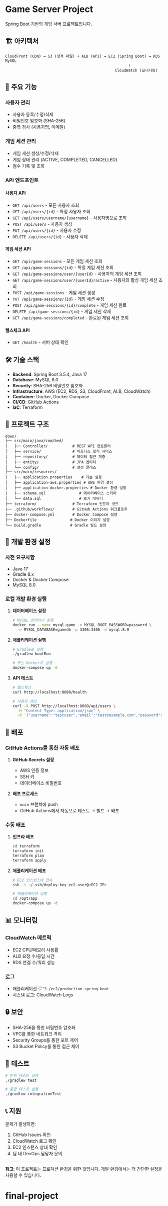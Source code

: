 # Game Server Project

Spring Boot 기반의 게임 서버 프로젝트입니다.

## 🏗️ 아키텍처

```
CloudFront (CDN) → S3 (정적 파일) + ALB (API) → EC2 (Spring Boot) → RDS MySQL
                                                       ↓
                                                 CloudWatch (모니터링)
```

## 🚀 주요 기능

### 사용자 관리
- 사용자 등록/수정/삭제
- 비밀번호 암호화 (SHA-256)
- 중복 검사 (사용자명, 이메일)

### 게임 세션 관리
- 게임 세션 생성/수정/삭제
- 게임 상태 관리 (ACTIVE, COMPLETED, CANCELLED)
- 점수 기록 및 조회

### API 엔드포인트

#### 사용자 API
- `GET /api/users` - 모든 사용자 조회
- `GET /api/users/{id}` - 특정 사용자 조회
- `GET /api/users/username/{username}` - 사용자명으로 조회
- `POST /api/users` - 사용자 생성
- `PUT /api/users/{id}` - 사용자 수정
- `DELETE /api/users/{id}` - 사용자 삭제

#### 게임 세션 API
- `GET /api/game-sessions` - 모든 게임 세션 조회
- `GET /api/game-sessions/{id}` - 특정 게임 세션 조회
- `GET /api/game-sessions/user/{userId}` - 사용자의 게임 세션 조회
- `GET /api/game-sessions/user/{userId}/active` - 사용자의 활성 게임 세션 조회
- `POST /api/game-sessions` - 게임 세션 생성
- `PUT /api/game-sessions/{id}` - 게임 세션 수정
- `POST /api/game-sessions/{id}/complete` - 게임 세션 완료
- `DELETE /api/game-sessions/{id}` - 게임 세션 삭제
- `GET /api/game-sessions/completed` - 완료된 게임 세션 조회

#### 헬스체크 API
- `GET /health` - 서버 상태 확인

## 🛠️ 기술 스택

- **Backend**: Spring Boot 3.5.4, Java 17
- **Database**: MySQL 8.0
- **Security**: SHA-256 비밀번호 암호화
- **Infrastructure**: AWS (EC2, RDS, S3, CloudFront, ALB, CloudWatch)
- **Container**: Docker, Docker Compose
- **CI/CD**: GitHub Actions
- **IaC**: Terraform

## 📁 프로젝트 구조

```
down/
├── src/main/java/com/bed/
│   ├── Controller/           # REST API 컨트롤러
│   ├── service/              # 비즈니스 로직 서비스
│   ├── repository/           # 데이터 접근 계층
│   ├── entity/               # JPA 엔티티
│   └── config/               # 설정 클래스
├── src/main/resources/
│   ├── application.properties    # 기본 설정
│   ├── application-aws.properties # AWS 환경 설정
│   ├── application-docker.properties # Docker 환경 설정
│   ├── schema.sql               # 데이터베이스 스키마
│   └── data.sql                 # 초기 데이터
├── terraform/                # Terraform 인프라 코드
├── .github/workflows/        # GitHub Actions 워크플로우
├── docker-compose.yml        # Docker Compose 설정
├── Dockerfile               # Docker 이미지 설정
└── build.gradle             # Gradle 빌드 설정
```

## 🔧 개발 환경 설정

### 사전 요구사항
- Java 17
- Gradle 8.x
- Docker & Docker Compose
- MySQL 8.0

### 로컬 개발 환경 실행

1. **데이터베이스 설정**
   ```bash
   # MySQL 컨테이너 실행
   docker run --name mysql-game -e MYSQL_ROOT_PASSWORD=password \
     -e MYSQL_DATABASE=gamedb -p 3306:3306 -d mysql:8.0
   ```

2. **애플리케이션 실행**
   ```bash
   # Gradle로 실행
   ./gradlew bootRun
   
   # 또는 Docker로 실행
   docker-compose up -d
   ```

3. **API 테스트**
   ```bash
   # 헬스체크
   curl http://localhost:8080/health
   
   # 사용자 생성
   curl -X POST http://localhost:8080/api/users \
     -H "Content-Type: application/json" \
     -d '{"username":"testuser","email":"test@example.com","password":"password123"}'
   ```

## 🚀 배포

### GitHub Actions를 통한 자동 배포

1. **GitHub Secrets 설정**
   - AWS 인증 정보
   - SSH 키
   - 데이터베이스 비밀번호

2. **배포 프로세스**
   - `main` 브랜치에 push
   - GitHub Actions에서 자동으로 테스트 → 빌드 → 배포

### 수동 배포

1. **인프라 배포**
   ```bash
   cd terraform
   terraform init
   terraform plan
   terraform apply
   ```

2. **애플리케이션 배포**
   ```bash
   # EC2 인스턴스에 접속
   ssh -i ~/.ssh/deploy-key ec2-user@<EC2_IP>
   
   # 애플리케이션 실행
   cd /opt/app
   docker-compose up -d
   ```

## 📊 모니터링

### CloudWatch 메트릭
- EC2 CPU/메모리 사용률
- ALB 요청 수/응답 시간
- RDS 연결 수/쿼리 성능

### 로그
- 애플리케이션 로그: `/ec2/production-spring-boot`
- 시스템 로그: CloudWatch Logs

## 🔒 보안

- SHA-256을 통한 비밀번호 암호화
- VPC를 통한 네트워크 격리
- Security Groups를 통한 포트 제어
- S3 Bucket Policy를 통한 접근 제어

## 🧪 테스트

```bash
# 단위 테스트 실행
./gradlew test

# 통합 테스트 실행
./gradlew integrationTest
```

## 📞 지원

문제가 발생하면:
1. GitHub Issues 확인
2. CloudWatch 로그 확인
3. EC2 인스턴스 상태 확인
4. 팀 내 DevOps 담당자 문의

---

**참고**: 이 프로젝트는 프로덕션 환경을 위한 것입니다. 개발 환경에서는 더 간단한 설정을 사용할 수 있습니다.
# final-project
